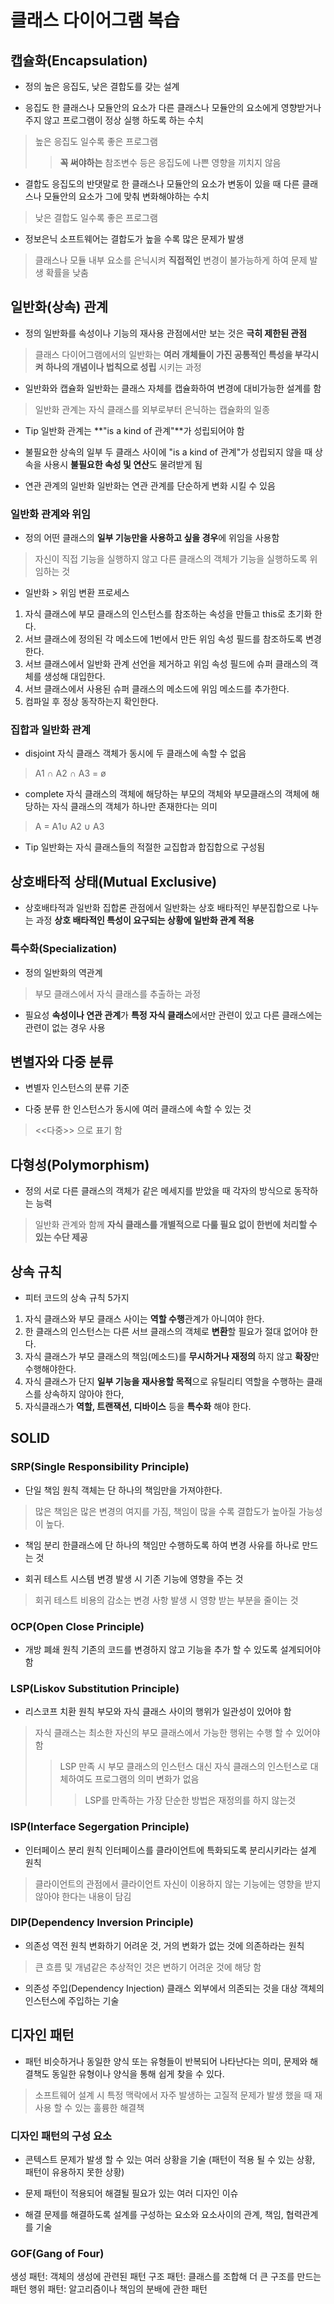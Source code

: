 클래스 다이어그램 복습
==========================
## 캡슐화(Encapsulation)
* 정의
높은 응집도, 낮은 결합도를 갖는 설계

* 응집도
한 클래스나 모듈안의 요소가 다른 클래스나 모듈안의 요소에게 영향받거나 주지 않고 프로그램이 정상 실행 하도록 하는 수치
> 높은 응집도 일수록 좋은 프로그램
>> **꼭 써야하는** 참조변수 등은 응집도에 나쁜 영향을 끼치지 않음

* 결합도
응집도의 반댓말로 한 클래스나 모듈안의 요소가 변동이 있을 때 다른 클래스나 모듈안의 요소가 그에 맞춰 변화해야하는 수치
> 낮은 결합도 일수록 좋은 프로그램

* 정보은닉
소프트웨어는 결합도가 높을 수록 많은 문제가 발생
> 클래스나 모듈 내부 요소를 은닉시켜 **직접적인** 변경이 불가능하게 하여 문제 발생 확률을 낮춤

## 일반화(상속) 관계
* 정의
일반화를 속성이나 기능의 재사용 관점에서만 보는 것은 **극히 제한된 관점**
> 클래스 다이어그램에서의 일반화는 **여러 개체들이 가진 공통적인 특성을 부각시켜 하나의 개념이나 법칙으로 성립** 시키는 과정

* 일반화와 캡슐화
일반화는 클래스 자체를 캡슐화하여 변경에 대비가능한 설계를 함
> 일반화 관계는 자식 클래스를 외부로부터 은닉하는 캡슐화의 일종

* Tip
일반화 관계는 **"is a kind of 관계"**가 성립되어야 함

* 불필요한 상속의 일부
두 클래스 사이에  "is a kind of 관계"가 성립되지 않을 때 상속을 사용시 **불필요한 속성 및 연산**도 물려받게 됨

* 연관 관계의 일반화
일반화는 연관 관계를 단순하게 변화 시킬 수 있음

### 일반화 관계와 위임
* 정의
어떤 클래스의 **일부 기능만을 사용하고 싶을 경우**에 위임을 사용함
> 자신이 직접 기능을 실행하지 않고 다른 클래스의 객체가 기능을 실행하도록 위임하는 것

* 일반화 > 위임 변환 프로세스
1. 자식 클래스에 부모 클래스의 인스턴스를 참조하는 속성을 만들고 this로 초기화 한다.
2. 서브 클래스에 정의된 각 메소드에 1번에서 만든 위임 속성 필드를 참조하도록 변경한다.
3. 서브 클래스에서 일반화 관계 선언을 제거하고 위임 속성 필드에 슈퍼 클래스의 객체를 생성해 대입한다.
4. 서브 클래스에서 사용된 슈퍼 클래스의 메소드에 위임 메소드를 추가한다.
5. 컴파일 후 정상 동작하는지 확인한다.

### 집합과 일반화 관계
* disjoint
자식 클래스 객체가 동시에 두 클래스에 속할 수 없음
> A1 ∩ A2 ∩ A3 = ø

* complete
자식 클래스의 객체에 해당하는 부모의 객체와 
부모클래스의 객체에 해당하는 자식 클래스의 객체가
하나만 존재한다는 의미
> A = A1∪ A2 ∪ A3

* Tip
일반화는 자식 클래스들의 적절한 교집합과 합집합으로  구성됨

## 상호배타적 상태(Mutual Exclusive)
* 상호배타적과 일반화
집합론 관점에서 일반화는 상호 배타적인 부분집합으로 나누는 과정
**상호 배타적인 특성이 요구되는 상황에 일반화 관계 적용**

### 특수화(Specialization)
* 정의
일반화의 역관계
> 부모 클래스에서 자식 클래스를 추출하는 과정

* 필요성
**속성이나 연관 관계**가 **특정 자식 클래스**에서만 관련이 있고 다른 클래스에는 관련이 없는 경우 사용

## 변별자와 다중 분류
* 변별자
인스턴스의 분류 기준

* 다중 분류
한 인스턴스가 동시에 여러 클래스에 속할 수 있는 것
> <<다중>> 으로 표기 함

## 다형성(Polymorphism)
* 정의
서로 다른 클래스의 객체가 같은 메세지를 받았을 때 각자의 방식으로 동작하는 능력
> 일반화 관계와 함께 **자식 클래스를 개별적으로 다룰 필요 없이 한번에 처리할 수 있는 수단 제공**

## 상속 규칙
* 피터 코드의 상속 규칙 5가지
1. 자식 클래스와 부모 클래스 사이는 **역할 수행**관계가 아니여야 한다.
2. 한 클래스의 인스턴스는 다른 서브 클래스의 객체로 **변환**할 필요가 절대 없어야 한다.
3. 자식 클래스가 부모 클래스의 책임(메소드)를 **무시하거나 재정의** 하지 않고 **확장**만 수행해야한다.
4. 자식 클래스가 단지 **일부 기능을 재사용할 목적**으로 유틸리티 역할을 수행하는 클래스를 상속하지 않아야 한다,
5. 자식클래스가 **역할, 트랜잭션, 디바이스** 등을 **특수화** 해야 한다.

## SOLID
### SRP(Single Responsibility Principle)
* 단일 책임 원칙
객체는 단 하나의 책임만을 가져야한다.
> 많은 책임은 많은 변경의 여지를 가짐, 책임이 많을 수록 결합도가 높아질 가능성이 높다.

* 책임 분리
한클래스에 단 하나의 책임만 수행하도록 하여 변경 사유를 하나로 만드는 것

* 회귀 테스트
시스템 변경 발생 시 기존 기능에 영향을 주는 것
> 회귀 테스트 비용의 감소는 변경 사항 발생 시 영향 받는 부분을 줄이는 것


### OCP(Open Close Principle)
* 개방 폐쇄 원칙
기존의 코드를 변경하지 않고 기능을 추가 할 수 있도록 설계되어야 함

### LSP(Liskov Substitution Principle)
* 리스코프 치환 원칙
부모와 자식 클래스 사이의 행위가 일관성이 있어야 함
> 자식 클래스는 최소한 자신의 부모 클래스에서 가능한 행위는 수행 할 수 있어야 함
>> LSP 만족 시 부모 클래스의 인스턴스 대신 자식 클래스의 인스턴스로 대체하여도 프로그램의 의미 변화가 없음
>>> LSP를 만족하는 가장 단순한 방법은 재정의를 하지 않는것

### ISP(Interface Segergation Principle)
* 인터페이스 분리 원칙
인터페이스를 클라이언트에 특화되도록 분리시키라는 설계 원칙
> 클라이언트의 관점에서 클라이언트 자신이 이용하지 않는 기능에는 영향을 받지 않아야 한다는 내용이 담김

### DIP(Dependency Inversion Principle)
* 의존성 역전 원칙
변화하기 어려운 것, 거의 변화가 없는 것에 의존하라는 원칙
> 큰 흐름 및 개념같은 추상적인 것은 변하기 어려운 것에 해당 함

* 의존성 주입(Dependency Injection)
클래스 외부에서 의존되는 것을 대상 객체의 인스턴스에 주입하는 기술

## 디자인 패턴
* 패턴
비슷하거나 동일한 양식 또는 유형들이 반복되어 나타난다는 의미, 문제와 해결책도 동일한 유형이나 양식을 통해 쉽게 찾을 수 있다.
> 소프트웨어 설계 시 특정 맥락에서 자주 발생하는 고질적 문제가 발생 했을 때 재사용 할 수 있는 훌륭한 해결책

### 디자인 패턴의 구성 요소
* 콘텍스트
문제가 발생 할 수 있는 여러 상황을 기술 (패턴이 적용 될 수 있는 상황, 패턴이 유용하지 못한 상황)

* 문제
패턴이 적용되어 해결될 필요가 있는 여러 디자인 이슈

* 해결
문제를 해결하도록 설계를 구성하는 요소와 요소사이의 관계, 책임, 협력관계를 기술

### GOF(Gang of Four)
생성 패턴: 객체의 생성에 관련된 패턴
구조 패턴: 클래스를 조합해 더 큰 구조를 만드는 패턴
행위 패턴: 알고리즘이나 책임의 분배에 관한 패턴
